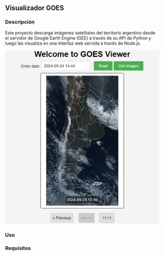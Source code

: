 ## Visualizador GOES

### Descripción 
Este proyecto descarga imágenes satelitales del territorio argentino desde el servidor de Google Earth Engine (GEE) a través de su API de Python y luego las visualiza en una interfaz web servida a través de Node.js. 

![_01](images/readme_01.png)

### Uso

### Requisitos
